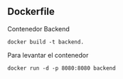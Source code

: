 
## Dockerfile 

Contenedor Backend

`docker build -t backend.`

Para levantar el contenedor

`docker run -d -p 8080:8080 backend`



